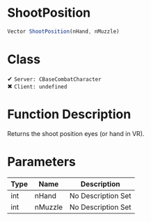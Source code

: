 # ShootPosition
```js
Vector ShootPosition(nHand, nMuzzle)
```
# Class
✔ `Server: CBaseCombatCharacter`  
✖ `Client: undefined`  

# Function Description
Returns the shoot position eyes (or hand in VR).
# Parameters
Type|Name|Description
--|--|--
int|nHand|No Description Set
int|nMuzzle|No Description Set
